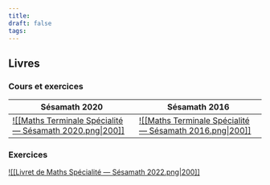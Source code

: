 ```yaml
---
title: 
draft: false
tags:
---
```

## Livres

### Cours et exercices

| Sésamath 2020 | Sésamath 2016 |
| ---- | ---- |
| [![[Maths Terminale Spécialité — Sésamath 2020.png\|200]]](https://manuel.sesamath.net/numerique/index.php?ouvrage=mstsspe_2020&page_gauche=2) |  [![[Maths Terminale Spécialité — Sésamath 2016.png\|200]]](https://manuel.sesamath.net/numerique/index.php?ouvrage=mstsobl_2016&page_gauche=2) |

### Exercices

[![[Livret de Maths Spécialité — Sésamath 2022.png|200]]](https://manuel.sesamath.net/numerique/index.php?ouvrage=cah1ere_tle_spe_2022&page_gauche=2)
